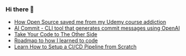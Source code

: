 ### Hi there 👋


<!-- BLOG-POST-LIST:START -->
- [How Open Source saved me from my Udemy course addiction](https://app.daily.dev/posts/Ti2omU-21?utm_source=rss&utm_medium=bookmarks&utm_campaign=jZu2oVM8P7ANqyhPj594t)
- [AI Commit - CLI tool that generates commit messages using OpenAI](https://app.daily.dev/posts/GwV1tMVTY?utm_source=rss&utm_medium=bookmarks&utm_campaign=jZu2oVM8P7ANqyhPj594t)
- [Take Your Code to The Other Side](https://app.daily.dev/posts/F4CLipOVp?utm_source=rss&utm_medium=bookmarks&utm_campaign=jZu2oVM8P7ANqyhPj594t)
- [Roadmap to how I learned to code](https://app.daily.dev/posts/enZXKY19T?utm_source=rss&utm_medium=bookmarks&utm_campaign=jZu2oVM8P7ANqyhPj594t)
- [Learn How to Setup a CI/CD Pipeline from Scratch](https://app.daily.dev/posts/lExdnGqOh?utm_source=rss&utm_medium=bookmarks&utm_campaign=jZu2oVM8P7ANqyhPj594t)
<!-- BLOG-POST-LIST:END -->

